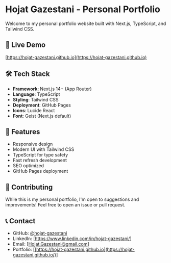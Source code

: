 # Hojat Gazestani - Personal Portfolio

Welcome to my personal portfolio website built with Next.js, TypeScript, and Tailwind CSS.

## 🚀 Live Demo

[https://hojat-gazestani.github.io](https://hojat-gazestani.github.io)

## 🛠️ Tech Stack

- **Framework**: Next.js 14+ (App Router)
- **Language**: TypeScript
- **Styling**: Tailwind CSS
- **Deployment**: GitHub Pages
- **Icons**: Lucide React
- **Font**: Geist (Next.js default)

## 🎨 Features

- Responsive design
- Modern UI with Tailwind CSS
- TypeScript for type safety
- Fast refresh development
- SEO optimized
- GitHub Pages deployment



## 🤝 Contributing

While this is my personal portfolio, I'm open to suggestions and improvements! Feel free to open an issue or pull request.

## 📞 Contact

- GitHub: [@hojat-gazestani](https://github.com/hojat-gazestani)
- LinkedIn: [https://www.linkedin.com/in/hojat-gazestani/]
- Email: [[Hojat.Gazestani@gmail.com](https://mailto:Hojat.Gazestani@gmail.com/)]
- Portfolio: [[https://hojat-gazestani.github.io](https://hojat-gazestani.github.io/)]
